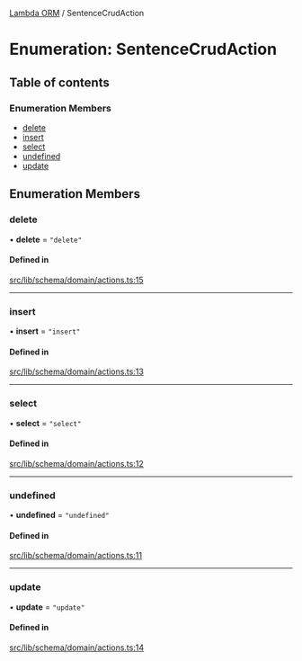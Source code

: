 [Lambda ORM](../README.md) / SentenceCrudAction

# Enumeration: SentenceCrudAction

## Table of contents

### Enumeration Members

- [delete](SentenceCrudAction.md#delete)
- [insert](SentenceCrudAction.md#insert)
- [select](SentenceCrudAction.md#select)
- [undefined](SentenceCrudAction.md#undefined)
- [update](SentenceCrudAction.md#update)

## Enumeration Members

### delete

• **delete** = ``"delete"``

#### Defined in

[src/lib/schema/domain/actions.ts:15](https://github.com/FlavioLionelRita/lambdaorm/blob/49f48e68/src/lib/schema/domain/actions.ts#L15)

___

### insert

• **insert** = ``"insert"``

#### Defined in

[src/lib/schema/domain/actions.ts:13](https://github.com/FlavioLionelRita/lambdaorm/blob/49f48e68/src/lib/schema/domain/actions.ts#L13)

___

### select

• **select** = ``"select"``

#### Defined in

[src/lib/schema/domain/actions.ts:12](https://github.com/FlavioLionelRita/lambdaorm/blob/49f48e68/src/lib/schema/domain/actions.ts#L12)

___

### undefined

• **undefined** = ``"undefined"``

#### Defined in

[src/lib/schema/domain/actions.ts:11](https://github.com/FlavioLionelRita/lambdaorm/blob/49f48e68/src/lib/schema/domain/actions.ts#L11)

___

### update

• **update** = ``"update"``

#### Defined in

[src/lib/schema/domain/actions.ts:14](https://github.com/FlavioLionelRita/lambdaorm/blob/49f48e68/src/lib/schema/domain/actions.ts#L14)
